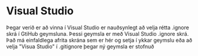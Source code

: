 # Visual Studio
Þegar verið er að vinna í Visual Studio er nauðsynlegt að velja rétta .ignore skrá í GtiHub geymsluna. Þessi geymsla er með Visual Studio .ignore skrá. Það má einfaldlega afrita skrána sem er hér og setja í ykkar geymslu eða  að velja "Visua Studio"  í .gitignore þegar ný geymsla er stofnuð
